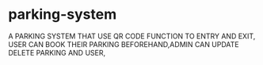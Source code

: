 # parking-system
A PARKING SYSTEM THAT USE QR CODE FUNCTION TO ENTRY AND EXIT, USER CAN BOOK THEIR PARKING BEFOREHAND,ADMIN CAN UPDATE DELETE  PARKING AND USER, 
